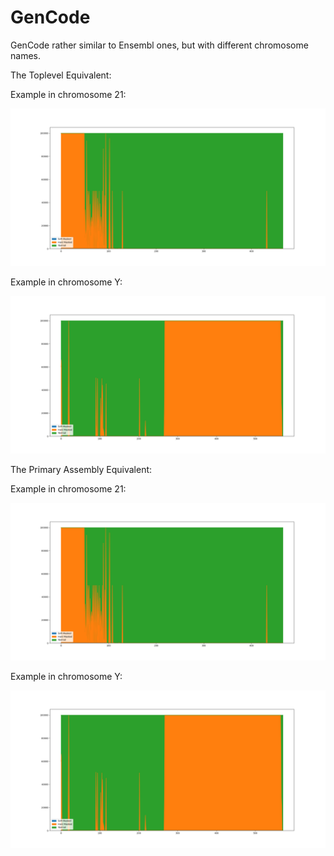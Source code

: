 # GenCode

GenCode rather similar to Ensembl ones, but with different chromosome names.

The Toplevel Equivalent:

Example in chromosome 21:

![chr21](./chr21/GenCode.png)

Example in chromosome Y:

![chrY](./chrY/GenCode.png)

The Primary Assembly Equivalent:

Example in chromosome 21:

![chr21](./chr21/GenCode_PA.png)

Example in chromosome Y:

![chrY](./chrY/GenCode_PA.png)

